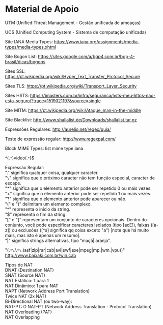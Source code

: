 <h1>Material de Apoio</h1>

UTM (Unified Threat Management - Gestão unificada de ameaças)

UCS (Unified Computing System - Sistema de computação unificada)

Site IANA Media Types: https://www.iana.org/assignments/media-types/media-types.xhtml

Site Bogon List: https://sites.google.com/a/bgp4.com.br/bgp-4-brasil/dicas/bogons

Sites SSL: https://pt.wikipedia.org/wiki/Hyper_Text_Transfer_Protocol_Secure

Sites TLS: https://pt.wikipedia.org/wiki/Transport_Layer_Security

Sites HSTS: https://imasters.com.br/infra/seguranca/hsts-meu-https-nao-esta-seguro/?trace=1519021197&source=single

Site MITM: https://pt.wikipedia.org/wiki/Ataque_man-in-the-middle

Site Blacklist: http://www.shallalist.de/Downloads/shallalist.tar.gz

Expressões Regulares: http://aurelio.net/regex/guia/

Teste de expressão regular: http://www.regexpal.com/

Block MIME Types:	list mime type iana

^(.`*`)video(.`*`)$

Expressão Regular:<br>
"." significa qualquer coisa, qualquer caracter.<br>
"`\`" significa que o próximo caracter não tem função especial, caracter de escape.<br>
"*" significa que o elemento anterior pode ser repetido 0 ou mais vezes.<br>
"+" significa que o elemento anterior pode ser repetido 1 ou mais vezes.<br>
"?" significa que o elemento anterior pode aparecer ou não.<br>
"(" e ")" delimitam um elemento complexo.<br>
"^" representa o início da string.<br>
"$" representa o fim da string.<br>
"[" e "]" representam um conjunto de caracteres opcionais. Dentro do conjunto, você pode especificar caracteres isolados (tipo [acE]), faixas ([a-z]) ou exclusões ([^a] significa qq coisa exceto "a") [note que há muito mais, mas isto é apenas um resumo].<br>
"|" significa strings alternativas, tipo "maçã|laranja".<br>

"(.`*\`/.`*\`.(asf|zip|rar|cab|avi|swf|exe|mpeg|mp.|wm.|vpu))"<br>
http://www.baixaki.com.br/win.cab

Tipos de NAT<br>
DNAT (Destination NAT)<br>
SNAT (Source NAT)<br>
NAT Estático:	1 para 1<br>
NAT Dinâmico:	1 para NAT<br>
NAPT (Network Address Port Translation)<br>
Twice NAT (2x NAT)<br>
Bi-Directional NAT (ou two-way):<br>
NAT-PT: O NAT-PT (Network Address Translation - Protocol Translation)<br>
NAT Overloading (PAT)<br>
NAT Overlapping
